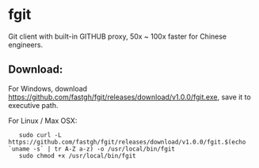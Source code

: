 # fgit
Git client with built-in GITHUB proxy, 50x ~ 100x faster for Chinese engineers.

## Download:
  For Windows, download https://github.com/fastgh/fgit/releases/download/v1.0.0/fgit.exe, save it to executive path.

  For Linux / Max OSX:

  ```shell
     sudo curl -L https://github.com/fastgh/fgit/releases/download/v1.0.0/fgit.$(echo `uname -s` | tr A-Z a-z) -o /usr/local/bin/fgit
     sudo chmod +x /usr/local/bin/fgit
  ```
